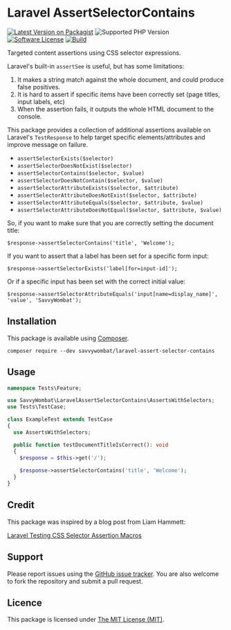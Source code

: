 # Laravel AssertSelectorContains

[![Latest Version on Packagist](https://img.shields.io/packagist/v/savvywombat/laravel-assert-selector-contains.svg)](https://packagist.org/packages/savvywombat/laravel-assert-selector-contains)
![Supported PHP Version](https://img.shields.io/packagist/php-v/savvywombat/laravel-assert-selector-contains?style=flat-square)
[![Software License](https://img.shields.io/badge/license-MIT-brightgreen.svg)](LICENSE.md)
[![Build](https://img.shields.io/github/workflow/status/SavvyWombat/laravel-assert-selector-contains/Test)](https://github.com/SavvyWombat/laravel-assert-selector-contains/actions)

Targeted content assertions using CSS selector expressions.

Laravel's built-in `assertSee` is useful, but has some limitations:

1. It makes a string match against the whole document, and could produce false positives.
2. It is hard to assert if specific items have been correctly set (page titles, input labels, etc)
3. When the assertion fails, it outputs the whole HTML document to the console.

This package provides a collection of additional assertions available on Laravel's `TestResponse` to help target specific elements/attributes and improve message on failure.

* `assertSelectorExists($selector)`
* `assertSelectorDoesNotExist($selector)`
* `assertSelectorContains($selector, $value)`
* `assertSelectorDoesNotContain($selector, $value)`
* `assertSelectorAttributeExists($selector, $attribute)`
* `assertSelectorAttributeDoesNotExist($selector, $attribute)`
* `assertSelectorAttributeEquals($selector, $attribute, $value)`
* `assertSelectorAttributeDoesNotEqual($selector, $attribute, $value)`

So, if you want to make sure that you are correctly setting the document title:

`$response->assertSelectorContains('title', 'Welcome');`

If you want to assert that a label has been set for a specific form input:

`$response->assertSelectorExists('label[for=input-id]');`

Or if a specific input has been set with the correct initial value:

`$response->assertSelectorAttributeEquals('input[name=display_name]', 'value', 'SavvyWombat');`

## Installation

This package is available using [Composer](https://getcomposer.org/).

`composer require --dev savvywombat/laravel-assert-selector-contains`

## Usage

```php
namespace Tests\Feature;

use SavvyWombat\LaravelAssertSelectorContains\AssertsWithSelectors;
use Tests\TestCase;

class ExampleTest extends TestCase
{
  use AssertsWithSelectors;

  public function testDocumentTitleIsCorrect(): void
  {
    $response = $this->get('/');
    
    $response->assertSelectorContains('title', 'Welcome');
  }
}
```

## Credit

This package was inspired by a blog post from Liam Hammett:

[Laravel Testing CSS Selector Assertion Macros](https://liamhammett.com/laravel-testing-css-selector-assertion-macros-D9o0YAQJ)

## Support

Please report issues using the [GitHub issue tracker](https://github.com/SavvyWombat/LaravelAssertSelectorContains/issues). You are also welcome to fork the repository and submit a pull request.

## Licence

This package is licensed under [The MIT License (MIT)](https://github.com/SavvyWombat/LaravelAssertSelectorContains/blob/master/LICENSE).
